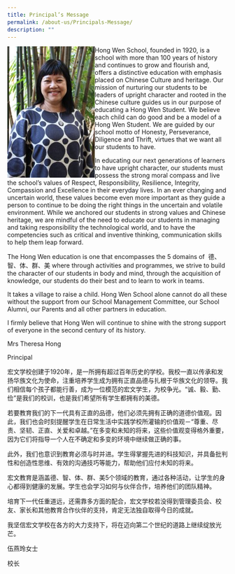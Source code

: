 ```yaml
---
title: Principal’s Message
permalink: /about-us/Principals-Message/
description: ""
---
```

<div>

<div style="float: left">

<img src="/images/About%20Us/Principal's%20Message/IMG_1945-1-200x300.jpg"/>

</div><div>

Hong Wen School, founded in 1920, is a school with more than 100 years of history and continues to grow and flourish and, offers a distinctive education with emphasis placed on Chinese Culture and heritage. Our mission of nurturing our students to be leaders of upright character and rooted in the Chinese culture guides us in our purpose of educating a Hong Wen Student. We believe each child can do good and be a model of a Hong Wen Student. We are guided by our school motto of Honesty, Perseverance, Diligence and Thrift, virtues that we want all our students to have.

In educating our next generations of learners to have upright character, our students must possess the strong moral compass and live the school’s values of Respect, Responsibility, Resilience, Integrity, Compassion and Excellence in their everyday lives. In an ever changing and uncertain world, these values become even more important as they guide a person to continue to be doing the right things in the uncertain and volatile environment. While we anchored our students in strong values and Chinese heritage, we are mindful of the need to educate our students in managing and taking responsibility the technological world, and to have the competencies such as critical and inventive thinking, communication skills to help them leap forward.

The Hong Wen education is one that encompasses the 5 domains of  德、智、体、群、美  where through activities and programmes, we strive to build the character of our students in body and mind, through the acquisition of knowledge, our students do their best and to learn to work in teams.

It takes a village to raise a child. Hong Wen School alone cannot do all these without the support from our School Management Committee, our School Alumni, our Parents and all other partners in education.

I firmly believe that Hong Wen will continue to shine with the strong support of everyone in the second century of its history.

Mrs Theresa Hong

Principal
	
	
	

宏文学校创建于1920年，是一所拥有超过百年历史的学校。我校一直以传承和发扬华族文化为使命，注重培养学生成为拥有正直品德与扎根于华族文化的领导。我们相信每个孩子都能行善，成为一位模范的宏文学生，为校争光。“诚、毅、勤、俭”是我们的校训，也是我们希望所有学生都拥有的美德。

若要教育我们的下一代具有正直的品德，他们必须先拥有正确的道德价值观。因此，我们也会时刻提醒学生在日常生活中实践学校所灌输的价值观－“尊重、尽责、坚韧、正直、关爱和卓越。”在多变和未知的将来，这些价值观变得格外重要，因为它们将指导一个人在不确定和多变的环境中继续做正确的事。

此外，我们也意识到教育必须与时并进。学生得掌握先进的科技知识，并具备批判性和创造性思维、有效的沟通技巧等能力，帮助他们应付未知的将来。

宏文教育是涵盖德、智、体、群、美5个领域的教育，通过各种活动，让学生的身心都得到健康的发展。学生也会学习如何与伙伴合作，培养他们的团队精神。

培育下一代任重道远，还需靠多方面的配合，宏文学校若没得到管理委员会、校友、家长和其他教育合作伙伴的支持，肯定无法独自取得今日的成就。

我坚信宏文学校在各方的大力支持下，将在迈向第二个世纪的道路上继续绽放光芒。

伍燕玲女士

校长
	
	